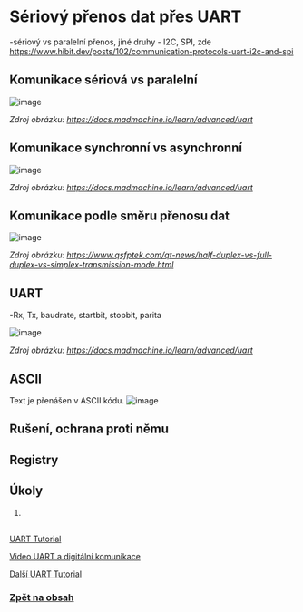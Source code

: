 # Sériový přenos dat přes UART
-sériový vs paralelní přenos, jiné druhy - I2C, SPI, zde https://www.hibit.dev/posts/102/communication-protocols-uart-i2c-and-spi

## Komunikace sériová vs paralelní
![image](https://github.com/user-attachments/assets/b722c856-ee3a-4386-9277-d220b1fbb68c)

*Zdroj obrázku: https://docs.madmachine.io/learn/advanced/uart*

## Komunikace synchronní vs asynchronní
![image](https://github.com/user-attachments/assets/f093542f-f7f0-45c8-bd6f-ed4ccfbbfce0)

*Zdroj obrázku: https://docs.madmachine.io/learn/advanced/uart*

## Komunikace podle směru přenosu dat
![image](https://github.com/user-attachments/assets/9ab10892-cede-43c6-bf4b-0510b29b74e5)

*Zdroj obrázku: https://www.qsfptek.com/qt-news/half-duplex-vs-full-duplex-vs-simplex-transmission-mode.html*


## UART 
-Rx, Tx, baudrate, startbit, stopbit, parita

![image](https://github.com/user-attachments/assets/c544e539-6958-4283-9fec-905060d4e42c)

*Zdroj obrázku: https://docs.madmachine.io/learn/advanced/uart*

## ASCII
Text je přenášen v ASCII kódu.
![image](https://github.com/user-attachments/assets/292fbe4b-a43e-4932-87a4-c860fbb6b690)


## Rušení, ochrana proti němu


## Registry

## Úkoly
1. 

##
[UART Tutorial](https://www.electronicwings.com/avr-atmega/atmega1632-usart)

[Video UART a digitální komunikace](https://www.youtube.com/watch?feature=shared&v=Af6wO4QX28E)

[Další UART Tutorial](https://learn.sparkfun.com/tutorials/serial-communication)


### [Zpět na obsah](README.md)
